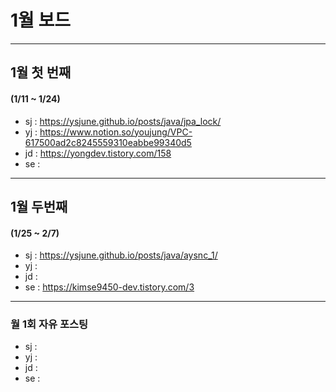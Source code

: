 # 1월 보드 

------

## 1월 첫  번째

#### (1/11 ~ 1/24)

- sj : https://ysjune.github.io/posts/java/jpa_lock/
- yj : https://www.notion.so/youjung/VPC-617500ad2c8245559310eabbe99340d5
- jd : https://yongdev.tistory.com/158
- se :



------

## 1월 두번째

#### (1/25 ~ 2/7)

- sj : https://ysjune.github.io/posts/java/aysnc_1/
- yj :
- jd : 
- se : https://kimse9450-dev.tistory.com/3

------

### 월 1회 자유 포스팅

- sj : 
- yj :
- jd : 
- se :

